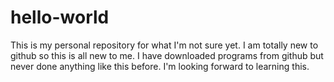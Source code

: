 # hello-world
This is my personal repository for what I'm not sure yet.
I am totally new to github so this is all new to me.
I have downloaded programs from github but never done anything
like this before. I'm looking forward to learning this.
